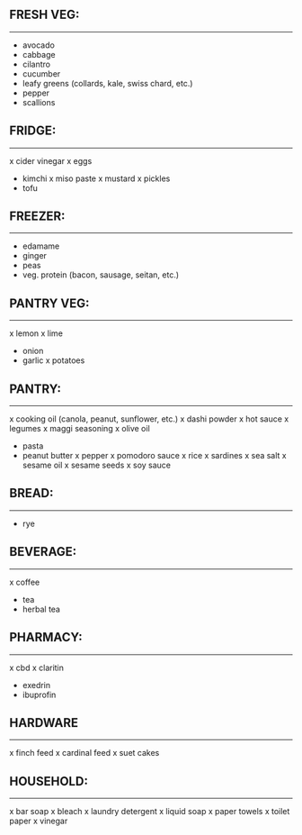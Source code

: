 ## FRESH VEG:
-------------
- avocado
- cabbage
- cilantro
- cucumber
- leafy greens (collards, kale, swiss chard, etc.)
- pepper
- scallions

## FRIDGE:
----------
x cider vinegar
x eggs
- kimchi
x miso paste
x mustard
x pickles
- tofu

## FREEZER:
-----------
- edamame
- ginger
- peas
- veg. protein (bacon, sausage, seitan, etc.)

## PANTRY VEG:
--------------
x lemon
x lime
- onion
- garlic
x potatoes

## PANTRY:
----------
x cooking oil (canola, peanut, sunflower, etc.)
x dashi powder
x hot sauce
x legumes
x maggi seasoning
x olive oil
- pasta
- peanut butter
x pepper
x pomodoro sauce
x rice
x sardines
x sea salt
x sesame oil
x sesame seeds
x soy sauce

## BREAD:
---------
- rye

## BEVERAGE:
------------
x coffee
- tea
- herbal tea

## PHARMACY:
---------
x cbd
x claritin
- exedrin
- ibuprofin

## HARDWARE
-----------
x finch feed
x cardinal feed
x suet cakes

## HOUSEHOLD:
-------------
x bar soap
x bleach
x laundry detergent
x liquid soap
x paper towels
x toilet paper
x vinegar
